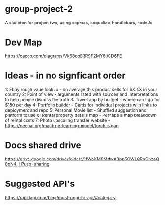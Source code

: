# group-project-2
A skeleton for project two, using express, sequelize, handlebars, nodeJs

# Dev Map
https://cacoo.com/diagrams/Vk68ooERR9F2MY6i/CD6FE 

# Ideas - in no signficant order
1: Ebay rough vaue lookup - on average this product sells for $X.XX in your country
2: Point of view - arguments listed with sources and interpretations to help people discuss the truth
3: Travel app by budget - where can I go for $150 per day
4: Portfolio builder - Cards for individual projects with links to deployment and repo
5: Personal Movie list - Shuffled suggestion and platform to use
6: Rental property details map - Perhaps a map breakdown of rental costs
7: Photo upscaling transfer website - https://deepai.org/machine-learning-model/torch-srgan

# Docs shared drive
https://drive.google.com/drive/folders/1fWaXM6MtfwX3pp5CWLQRhCnzaQ8oN4_H?usp=sharing 

# Suggested API's
https://rapidapi.com/blog/most-popular-api/#category
